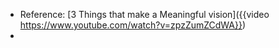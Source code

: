 - Reference: [3 Things that make a Meaningful vision]({{video https://www.youtube.com/watch?v=zpzZumZCdWA}})
-